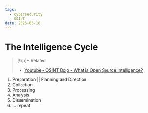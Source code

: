 ```yaml
---
tags:
  - cybersecurity
  - OSINT
date: 2025-03-16
---
```

# The Intelligence Cycle

> [!tip]+ Related
> - [Youtube - OSINT Dojo - What is Open Source Intelligence?](https://www.youtube.com/watch?v=Sa5LbKqCmFI)

1. Preparation || Planning and Direction
2. Collection
3. Processing
4. Analysis
5. Dissemination
6. ... repeat


